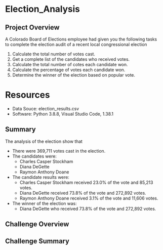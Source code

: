 # Election_Analysis

## Project Overview
A Colorado Board of Elections employee had given you the following tasks to complete the election audit of a recent local congressional election

1. Calculate the total number of votes cast. 
2. Get a complete list of the candidates who received votes. 
3. Calculate the total number of cotes each candidate won. 
4. Calculate the percentage of votes each candidate won. 
5. Determine the winner of the election based on popular vote. 

# Resources
- Data Souce: election_results.csv
- Software: Python 3.8.8, Visual Studio Code, 1.38.1

## Summary 
The analysis of the election show that 
- There were 369,711 votes cast in the election.
- The candidates were:
    - Charles Casper Stockham
    - Diana DeGette
    - Raymon Anthony Doane
- The candidate results were: 
    - Charles Casper Stockham received 23.0% of the vote and 85,213 votes.
    - Diana DeGette received 73.8% of the vote and 272,892 votes.
    - Raymon Anthony Doane received 3.1% of the vote and 11,606 votes.
- The winner of the election was:
    - Diana DeGette who received 73.8% of the vote and 272,892 votes.

## Challenge Overview

## Challenge Summary
